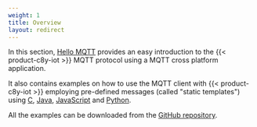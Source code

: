 ```yaml
---
weight: 1
title: Overview
layout: redirect
---
```


In this section, [Hello MQTT](#hello-mqtt) provides an easy introduction to the {{< product-c8y-iot >}} MQTT protocol using a MQTT cross platform application.

It also contains examples on how to use the MQTT client with {{< product-c8y-iot >}} employing pre-defined messages (called "static templates") using [C](#hello-mqtt-c), [Java](#hello-mqtt-java), [JavaScript](#hello-mqtt-javascript) and [Python](#hello-mqtt-python).

All the examples can be downloaded from the [GitHub repository](https://github.com/SoftwareAG/c8y_hw_mqtt).
